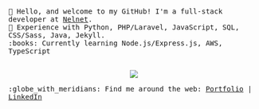 
<samp>  
👋 Hello, and welcome to my GitHub! I'm a full-stack developer at <a href="https://www.nelnet.com/welcome">Nelnet</a>.
  <br> 🧠 Experience with Python, PHP/Laravel, JavaScript, SQL, CSS/Sass, Java, Jekyll.
  <br> :books: Currently learning Node.js/Express.js, AWS, TypeScript<br><br>
  <p align="center">
  <img src="https://media3.giphy.com/media/BRN2Xi0MqnjjO/giphy.gif?cid=ecf05e47f863s2ubi0i84759st2rodfob47uwce7vxopqpi8&ep=v1_gifs_related&rid=giphy.gif&ct=g">
  </p>
:globe_with_meridians: Find me around the web: <a href="https://alyssabenipayo.netlify.app/">Portfolio</a> | <a href="https://www.linkedin.com/in/alyssabenipayo/">LinkedIn</a>
</samp>  
